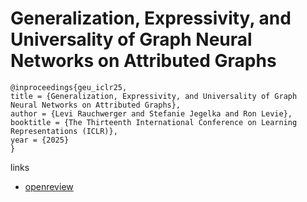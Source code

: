 # Generalization, Expressivity, and Universality of Graph Neural Networks on Attributed Graphs

```
@inproceedings{geu_iclr25,
title = {Generalization, Expressivity, and Universality of Graph Neural Networks on Attributed Graphs},
author = {Levi Rauchwerger and Stefanie Jegelka and Ron Levie},
booktitle = {The Thirteenth International Conference on Learning Representations (ICLR)},
year = {2025}
}
```

links
- [openreview](https://openreview.net/forum?id=qKgd7RaAem)
